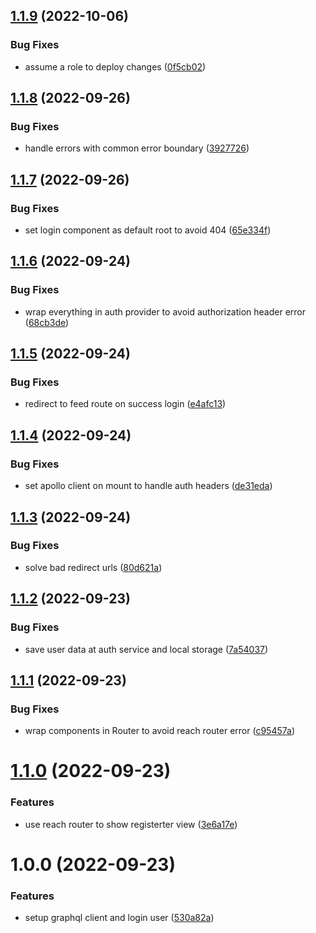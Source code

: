 ## [1.1.9](https://github.com/Insta-Graph/micro-frontend-login/compare/v1.1.8...v1.1.9) (2022-10-06)


### Bug Fixes

* assume a role to deploy changes ([0f5cb02](https://github.com/Insta-Graph/micro-frontend-login/commit/0f5cb02749dde4dbb5b728a962d209319c029cda))

## [1.1.8](https://github.com/Insta-Graph/micro-frontend-login/compare/v1.1.7...v1.1.8) (2022-09-26)


### Bug Fixes

* handle errors with common error boundary ([3927726](https://github.com/Insta-Graph/micro-frontend-login/commit/39277263aff0d4dec5c39c49949f9a2dba1f278e))

## [1.1.7](https://github.com/Insta-Graph/micro-frontend-login/compare/v1.1.6...v1.1.7) (2022-09-26)


### Bug Fixes

* set login component as default root to avoid 404 ([65e334f](https://github.com/Insta-Graph/micro-frontend-login/commit/65e334f583640ea83074e403f291056db24a7346))

## [1.1.6](https://github.com/Insta-Graph/micro-frontend-login/compare/v1.1.5...v1.1.6) (2022-09-24)


### Bug Fixes

* wrap everything in auth provider to avoid authorization header error ([68cb3de](https://github.com/Insta-Graph/micro-frontend-login/commit/68cb3dee78bf15f3f9bd51db7b4f4852063c1496))

## [1.1.5](https://github.com/Insta-Graph/micro-frontend-login/compare/v1.1.4...v1.1.5) (2022-09-24)


### Bug Fixes

* redirect to feed route on success login ([e4afc13](https://github.com/Insta-Graph/micro-frontend-login/commit/e4afc13a7a4cd27786f7e8de8fe62e332c0509f6))

## [1.1.4](https://github.com/Insta-Graph/micro-frontend-login/compare/v1.1.3...v1.1.4) (2022-09-24)


### Bug Fixes

* set apollo client on mount to handle auth headers ([de31eda](https://github.com/Insta-Graph/micro-frontend-login/commit/de31eda2dbae7a89ec2acbd0c0166201bc209be5))

## [1.1.3](https://github.com/Insta-Graph/micro-frontend-login/compare/v1.1.2...v1.1.3) (2022-09-24)


### Bug Fixes

* solve bad redirect urls ([80d621a](https://github.com/Insta-Graph/micro-frontend-login/commit/80d621a8395dcd34e5142654fa2c69f3730312e7))

## [1.1.2](https://github.com/Insta-Graph/micro-frontend-login/compare/v1.1.1...v1.1.2) (2022-09-23)


### Bug Fixes

* save user data at auth service and local storage ([7a54037](https://github.com/Insta-Graph/micro-frontend-login/commit/7a54037cd719f46caa41b86f4d19d82d161be79c))

## [1.1.1](https://github.com/Insta-Graph/micro-frontend-login/compare/v1.1.0...v1.1.1) (2022-09-23)


### Bug Fixes

* wrap components in Router to avoid reach router error ([c95457a](https://github.com/Insta-Graph/micro-frontend-login/commit/c95457a1da574adb530a4159caa1e21f7306d918))

# [1.1.0](https://github.com/Insta-Graph/micro-frontend-login/compare/v1.0.0...v1.1.0) (2022-09-23)


### Features

* use reach router to show registerter view ([3e6a17e](https://github.com/Insta-Graph/micro-frontend-login/commit/3e6a17e7192bf470f045e22f1482432b625a535f))

# 1.0.0 (2022-09-23)


### Features

* setup graphql client and login user ([530a82a](https://github.com/Insta-Graph/micro-frontend-login/commit/530a82ab31a60927eec792a21870f71e547dc27f))
